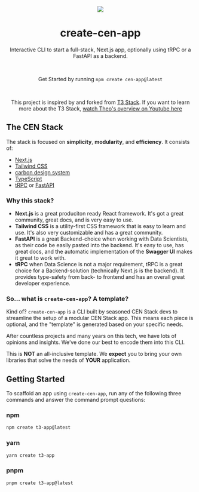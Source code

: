 <div align="center">
<img src="https://raw.githubusercontent.com/felixpahlke/create-cen-app/main/resources/bee.png">
</div>

<h1 align="center">
  create-cen-app
</h1>

<p align="center">
  Interactive CLI to start a full-stack, Next.js app, optionally using tRPC or a FastAPI as a backend.
</p>

<p align="center">
  
</p>

<br/>

<p align="center">Get Started by running <code>npm create cen-app@latest</code></p>

<div align="center">

</div>
<br/>

<p align="center">This project is inspired by and forked from <a rel="noopener noreferrer" target="_blank" href="https://init.tips">T3 Stack</a>. If you want to learn more about the T3 Stack, <a href="http://www.youtube.com/watch?v=PbjHxIuHduU" target="_blank">
  watch Theo's overview on Youtube here
</a></p>

<h2 id="about">The CEN Stack</h2>

The stack is focused on **simplicity**, **modularity**, and **efficiency**. It consists of:

- [Next.js](https://nextjs.org)
- [Tailwind CSS](https://tailwindcss.com)
- [carbon design system](https://www.carbondesignsystem.com)
- [TypeScript](https://typescriptlang.org)
- [tRPC](https://trpc.io) or [FastAPI](https://fastapi.tiangolo.com)

<!-- - [Prisma](https://prisma.io) -->
<!-- - [NextAuth.js](https://next-auth.js.org) -->

### Why this stack?

- **Next.js** is a great produciton ready React framework. It's got a great community, great docs, and is very easy to use.
- **Tailwind CSS** is a utility-first CSS framework that is easy to learn and use. It's also very customizable and has a great community.
- **FastAPI** is a great Backend-choice when working with Data Scientists, as their code be easily pasted into the backend. It's easy to use, has great docs, and the automatic implementation of the **Swagger UI** makes it great to work with.
- **tRPC** when Data Science is not a major requirement, tRPC is a great choice for a Backend-solution (technically Next.js is the backend). It provides type-safety from back- to frontend and has an overall great developer experience.

### So... what is `create-cen-app`? A template?

Kind of? `create-cen-app` is a CLI built by seasoned CEN Stack devs to streamline the setup of a modular CEN Stack app. This means each piece is optional, and the "template" is generated based on your specific needs.

After countless projects and many years on this tech, we have lots of opinions and insights. We’ve done our best to encode them into this CLI.

This is **NOT** an all-inclusive template. We **expect** you to bring your own libraries that solve the needs of **YOUR** application.

<h2 id="getting-started">Getting Started</h2>

To scaffold an app using `create-cen-app`, run any of the following three commands and answer the command prompt questions:

### npm

```bash
npm create t3-app@latest
```

### yarn

```bash
yarn create t3-app
```

### pnpm

```bash
pnpm create t3-app@latest
```
